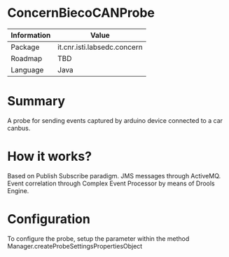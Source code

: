 ConcernBiecoCANProbe
====================

Information   | Value
------------- | --------
Package       | it.cnr.isti.labsedc.concern
Roadmap       | TBD
Language      | Java

# Summary
A probe for sending events captured by arduino device connected to a car canbus.

# How it works?
Based on Publish Subscribe paradigm.
JMS messages through ActiveMQ.
Event correlation through Complex Event Processor by means of Drools Engine.

# Configuration
To configure the probe, setup the parameter within the method Manager.createProbeSettingsPropertiesObject

